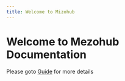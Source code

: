 ```yaml
---
title: Welcome to Mizohub
---
```


# Welcome to Mezohub Documentation

 Please goto [Guide](/docs) for more details